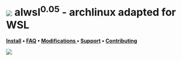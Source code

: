 # ![](http://imgur.com/piEDa9s.png) alwsl<sup>0.05</sup> - archlinux adapted for WSL

**[Install]() • [FAQ]() • [Modifications ]() • [Support]() • [Contributing]()**

![](http://imgur.com/1T2dyE5.png)

